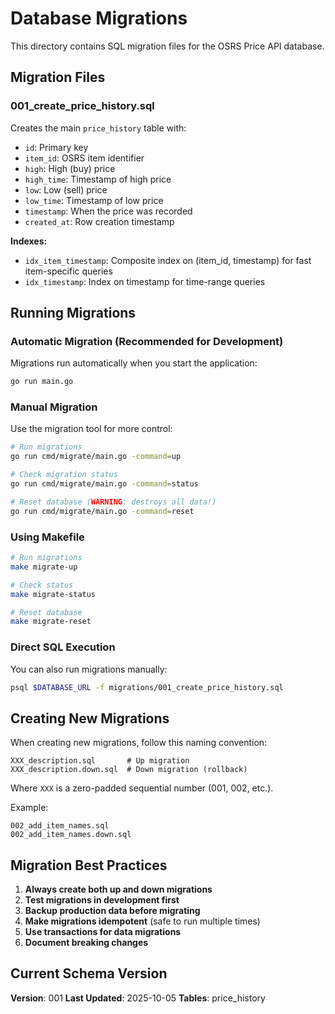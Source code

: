 # Database Migrations

This directory contains SQL migration files for the OSRS Price API database.

## Migration Files

### 001_create_price_history.sql
Creates the main `price_history` table with:
- `id`: Primary key
- `item_id`: OSRS item identifier
- `high`: High (buy) price
- `high_time`: Timestamp of high price
- `low`: Low (sell) price  
- `low_time`: Timestamp of low price
- `timestamp`: When the price was recorded
- `created_at`: Row creation timestamp

**Indexes:**
- `idx_item_timestamp`: Composite index on (item_id, timestamp) for fast item-specific queries
- `idx_timestamp`: Index on timestamp for time-range queries

## Running Migrations

### Automatic Migration (Recommended for Development)
Migrations run automatically when you start the application:
```bash
go run main.go
```

### Manual Migration
Use the migration tool for more control:

```bash
# Run migrations
go run cmd/migrate/main.go -command=up

# Check migration status
go run cmd/migrate/main.go -command=status

# Reset database (WARNING: destroys all data!)
go run cmd/migrate/main.go -command=reset
```

### Using Makefile
```bash
# Run migrations
make migrate-up

# Check status
make migrate-status

# Reset database
make migrate-reset
```

### Direct SQL Execution
You can also run migrations manually:
```bash
psql $DATABASE_URL -f migrations/001_create_price_history.sql
```

## Creating New Migrations

When creating new migrations, follow this naming convention:
```
XXX_description.sql       # Up migration
XXX_description.down.sql  # Down migration (rollback)
```

Where `XXX` is a zero-padded sequential number (001, 002, etc.).

Example:
```
002_add_item_names.sql
002_add_item_names.down.sql
```

## Migration Best Practices

1. **Always create both up and down migrations**
2. **Test migrations in development first**
3. **Backup production data before migrating**
4. **Make migrations idempotent** (safe to run multiple times)
5. **Use transactions for data migrations**
6. **Document breaking changes**

## Current Schema Version

**Version**: 001
**Last Updated**: 2025-10-05
**Tables**: price_history